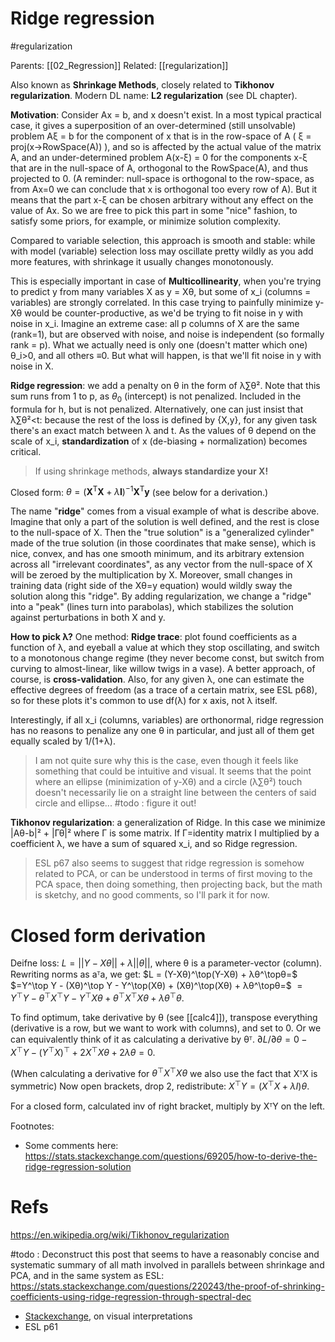 # Ridge regression

#regularization

Parents: [[02_Regression]]
Related: [[regularization]]

Also known as **Shrinkage Methods**, closely related to **Tikhonov regularization**. Modern DL name: **L2 regularization** (see DL chapter).

**Motivation**: Consider Ax = b, and x doesn't exist. In a most typical practical case, it gives a superposition of an over-determined (still unsolvable) problem Aξ = b for the component of x that is in the row-space of A ( ξ = proj(x→RowSpace(A)) ), and so is affected by the actual value of the matrix A, and an under-determined problem A(x-ξ) = 0 for the components x-ξ that are in the null-space of A, orthogonal to the RowSpace(A), and thus projected to 0. (A reminder: null-space is orthogonal to the row-space, as from Ax=0 we can conclude that x is orthogonal too every row of A). But it means that the part x-ξ can be chosen arbitrary without any effect on the value of Ax. So we are free to pick this part in some "nice" fashion, to satisfy some priors, for example, or minimize solution complexity. 

Compared to variable selection, this approach is smooth and stable: while with model (variable) selection loss may oscillate pretty wildly as you add more features, with shrinkage it usually changes monotonously.

This is especially important in case of **Multicollinearity**, when you're trying to predict y from many variables X as y = Xθ, but some of x_i (columns = variables) are strongly correlated. In this case trying to painfully minimize y-Xθ would be counter-productive, as we'd be trying to fit noise in y with noise in x_i. Imagine an extreme case: all p columns of X are the same (rank=1), but are observed with noise, and noise is independent (so formally rank = p). What we actually need is only one (doesn't matter which one) θ_i>0, and all others ≡0. But what will happen, is that we'll fit noise in y with noise in X.

**Ridge regression**: we add a penalty on θ in the form of λ∑θ². Note that this sum runs from 1 to p, as $θ_0$ (intercept) is not penalized. Included in the formula for h, but is not penalized. Alternatively, one can just insist that λ∑θ²<t: because the rest of the loss is defined by {X,y}, for any given task there's an exact match between λ and t. As the values of θ depend on the scale of x_i, **standardization** of x (de-biasing + normalization) becomes critical.

> If using shrinkage methods, **always standardize your X!**

Closed form: ${\displaystyle θ=(\mathbf {X} ^{\mathsf {T}}\mathbf {X} +\lambda \mathbf {I} )^{-1}\mathbf {X} ^{\mathsf {T}}\mathbf {y} }$ (see below for a derivation.)

The name "**ridge**" comes from a visual example of what is describe above. Imagine that only a part of the solution is well defined, and the rest is close to the null-space of X. Then the "true solution" is a "generalized cylinder" made of the true solution (in those coordinates that make sense), which is nice, convex, and has one smooth minimum, and its arbitrary extension across all "irrelevant coordinates", as any vector from the null-space of X will be zeroed by the multiplication by X. Moreover, small changes in training data (right side of the Xθ=y equation) would wildly sway the solution along this "ridge". By adding regularization, we change a "ridge" into a "peak" (lines turn into parabolas), which stabilizes the solution against perturbations in both X and y.

**How to pick  λ?** One method: **Ridge trace**: plot found coefficients as a function of λ, and eyeball a value at which they stop oscillating, and switch to a  monotonous change regime (they never become const, but switch from curving to almost-linear, like willow twigs in a vase). A better approach, of course, is **cross-validation**. Also, for any given λ, one can estimate the effective degrees of freedom (as a trace of a certain matrix, see ESL p68), so for these plots it's common to use df(λ) for x axis, not λ itself.

Interestingly, if all x_i (columns, variables) are orthonormal, ridge regression has no reasons to penalize any one θ in particular, and just all of them get equally scaled by 1/(1+λ).

> I am not quite sure why this is the case, even though it feels like something that could be intuitive and visual. It seems that the point where an ellipse (minimization of y-Xθ) and a circle (λ∑θ²) touch doesn't necessarily lie on a straight line between the centers of said circle and ellipse... #todo : figure it out!

**Tikhonov regularization**: a generalization of Ridge. In this case we minimize |Aθ-b|² + |Γθ|² where Γ is some matrix. If Г=identity matrix I multiplied by a coefficient λ, we have a sum of squared x_i, and so Ridge regression. 

> ESL p67 also seems to suggest that ridge regression is somehow related to PCA, or can be understood in terms of first moving to the PCA space, then doing something, then projecting back, but the math is sketchy, and no good comments, so I'll park it for now.

# Closed form derivation

Deifne loss: $L = ||Y-Xθ|| + λ||θ||$, where θ is a parameter-vector (column).
Rewriting norms as aᵀa, we get: $L = (Y-Xθ)^\top(Y-Xθ) + λθ^\topθ=$
$=Y^\top Y - (Xθ)^\top Y - Y^\top(Xθ) + (Xθ)^\top(Xθ) + λθ^\topθ=$
$=Y^\top Y - θ^\top X^\top Y - Y^\top X θ + θ^\top X^\top Xθ + λθ^\top θ$.

To find optimum, take derivative by θ (see [[calc4]]), transpose everything (derivative is a row, but we want to work with columns), and set to 0. Or we can equivalently think of it as calculating a derivative by θᵀ.
$∂L/∂θ = 0 - X^\top Y - (Y^\top X)^\top + 2X^\top Xθ + 2λθ=0$.

(When calculating a derivative for $θ^\top X^\top Xθ$ we also use the fact that XᵀX is symmetric)
Now open brackets, drop 2, redistribute: $X^\top Y = (X^\top X + λI)θ$.

For a closed form, calculated inv of right bracket, multiply by XᵀY on the left.

Footnotes:
* Some comments here: https://stats.stackexchange.com/questions/69205/how-to-derive-the-ridge-regression-solution

# Refs

https://en.wikipedia.org/wiki/Tikhonov_regularization

#todo : Deconstruct this post that seems to have a reasonably concise and systematic summary of all math involved in parallels between shrinkage and PCA, and in the same system as ESL: https://stats.stackexchange.com/questions/220243/the-proof-of-shrinking-coefficients-using-ridge-regression-through-spectral-dec

* [Stackexchange](https://stats.stackexchange.com/questions/118712/why-does-ridge-estimate-become-better-than-ols-by-adding-a-constant-to-the-diago/119708#119708), on visual interpretations
* ESL p61